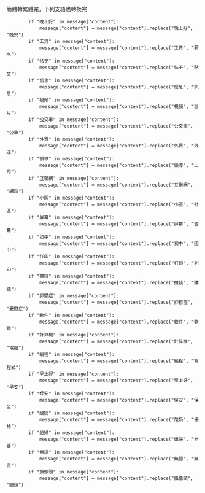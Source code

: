 簡體轉繁體完，下列支語也轉換完

            if "晚上好" in message["content"]:
                message["content"] = message["content"].replace("晚上好", "晚安")
            if "工資" in message["content"]:
                message["content"] = message["content"].replace("工資", "薪水")
            if "帖子" in message["content"]:
                message["content"] = message["content"].replace("帖子", "貼文")
            if "信息" in message["content"]:
                message["content"] = message["content"].replace("信息", "訊息")
            if "視頻" in message["content"]:
                message["content"] = message["content"].replace("視頻", "影片")
            if "公交車" in message["content"]:
                message["content"] = message["content"].replace("公交車", "公車")
            if "外賣" in message["content"]:
                message["content"] = message["content"].replace("外賣", "外送")
            if "領導" in message["content"]:
                message["content"] = message["content"].replace("領導", "上司")
            if "互聯網" in message["content"]:
                message["content"] = message["content"].replace("互聯網", "網路")
            if "小區" in message["content"]:
                message["content"] = message["content"].replace("小區", "社區")
            if "屏幕" in message["content"]:
                message["content"] = message["content"].replace("屏幕", "螢幕")
            if "初中" in message["content"]:
                message["content"] = message["content"].replace("初中", "國中")
            if "打印" in message["content"]:
                message["content"] = message["content"].replace("打印", "列印")
            if "攢錢" in message["content"]:
                message["content"] = message["content"].replace("攢錢", "賺錢")
            if "抑鬱症" in message["content"]:
                message["content"] = message["content"].replace("抑鬱症", "憂鬱症")
            if "軟件" in message["content"]:
                message["content"] = message["content"].replace("軟件", "軟體")
            if "計算機" in message["content"]:
                message["content"] = message["content"].replace("計算機", "電腦")
            if "編程" in message["content"]:
                message["content"] = message["content"].replace("編程", "寫程式")
            if "早上好" in message["content"]:
                message["content"] = message["content"].replace("早上好", "早安")
            if "保安" in message["content"]:
                message["content"] = message["content"].replace("保安", "保全")
            if "酸奶" in message["content"]:
                message["content"] = message["content"].replace("酸奶", "優格")
            if "媳婦" in message["content"]:
                message["content"] = message["content"].replace("媳婦", "老婆")
            if "無語" in message["content"]:
                message["content"] = message["content"].replace("無語", "無言")
            if "攝像頭" in message["content"]:
                message["content"] = message["content"].replace("攝像頭", "鏡頭")
